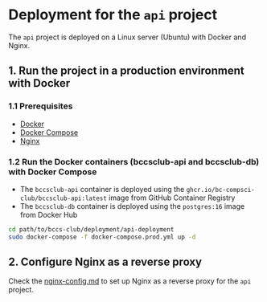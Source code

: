 # Deployment for the `api` project

The `api` project is deployed on a Linux server (Ubuntu) with Docker and Nginx.

## 1. Run the project in a production environment with Docker

### 1.1 Prerequisites

- [Docker](https://www.docker.com/get-started/)
- [Docker Compose](https://docs.docker.com/compose/install/)
- [Nginx](https://nginx.org/)

### 1.2 Run the Docker containers (bccsclub-api and bccsclub-db) with Docker Compose

- The `bccsclub-api` container is deployed using the `ghcr.io/bc-compsci-club/bccsclub-api:latest` image from GitHub Container Registry
- The `bccsclub-db` container is deployed using the `postgres:16` image from Docker Hub

```bash
cd path/to/bccs-club/deployment/api-deployment
sudo docker-compose -f docker-compose.prod.yml up -d
```

## 2. Configure Nginx as a reverse proxy

Check the [nginx-config.md](nginx-config.md) to set up Nginx as a reverse proxy for the `api` project.
